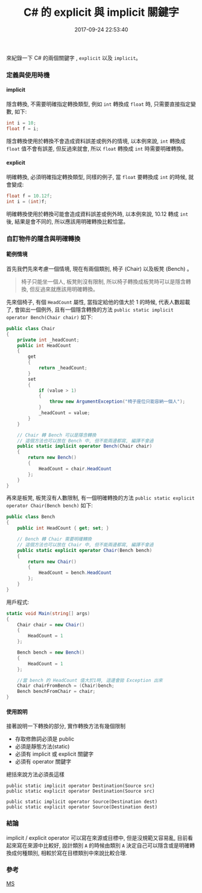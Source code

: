 ﻿---
title: C# 的 explicit 與 implicit 關鍵字
date: 2017-09-24 22:53:40
categories:
- C#
- Language Spec

---

來紀錄一下 C# 的兩個關鍵字 , `explicit` 以及 `implicit`。

<!--more-->

### 定義與使用時機

#### implicit
隱含轉換, 不需要明確指定轉換類型, 例如 `int` 轉換成 `float` 時, 只需要直接指定變數, 如下:  

``` csharp
int i = 10;
float f = i;
```

隱含轉換使用於轉換不會造成資料誤差或例外的情境, 以本例來說, `int` 轉換成 `float` 值不會有誤差, 但反過來就會, 所以 `float` 轉換成 `int` 時需要明確轉換。

#### explicit
明確轉換, 必須明確指定轉換類型, 同樣的例子, 當 `float` 要轉換成 `int` 的時候, 就會變成:  

``` csharp
float f = 10.12f;
int i = (int)f;
```

明確轉換使用於轉換可能會造成資料誤差或例外時, 以本例來說, 10.12 轉成 `int` 後, 結果是會不同的, 所以應該用明確轉換比較恰當。

### 自訂物件的隱含與明確轉換

#### 範例情境

首先我們先來考慮一個情境, 現在有兩個類別, 椅子 (Chair) 以及板凳 (Bench) 。

> 椅子只能坐一個人, 板凳則沒有限制, 所以椅子轉換成板凳時可以是隱含轉換, 但反過來就應該用明確轉換。  

先來個椅子, 有個 `HeadCount` 屬性, 當指定給他的值大於 1 的時候, 代表人數超載了, 會拋出一個例外, 且有一個隱含轉換的方法 `public static implicit operator Bench(Chair chair)` 如下:

``` csharp
public class Chair
{
    private int _headCount;
    public int HeadCount
    {
        get
        {
            return _headCount;
        }
        set
        {
            if (value > 1)
            {
                throw new ArgumentException("椅子座位只能容納一個人");
            }
            _headCount = value;
        }
    }

    // Chair 轉 Bench 可以是隱含轉換
    // 這個方法也可以放在 Bench 中, 但不能兩邊都寫, 編譯不會過
    public static implicit operator Bench(Chair chair)
    {
        return new Bench()
        {
            HeadCount = chair.HeadCount
        };
    }
}
```

再來是板凳, 板凳沒有人數限制, 有一個明確轉換的方法 `public static explicit operator Chair(Bench bench)` 如下:

``` csharp
public class Bench
{
    public int HeadCount { get; set; }

    // Bench 轉 Chair 需要明確轉換
    // 這個方法也可以放在 Chair 中, 但不能兩邊都寫, 編譯不會過
    public static explicit operator Chair(Bench bench)
    {
        return new Chair()
        {
            HeadCount = bench.HeadCount
        };
    }
}
```

用戶程式:
``` csharp
static void Main(string[] args)
{
    Chair chair = new Chair()
    {
        HeadCount = 1
    };

    Bench bench = new Bench()
    {
        HeadCount = 1
    };

    //當 bench 的 HeadCount 值大於1時, 這邊會拋 Exception 出來
    Chair chairFromBench = (Chair)bench;
    Bench benchFromChair = chair;
}
```

#### 使用說明
接著說明一下轉換的部分, 實作轉換方法有幾個限制  
+ 存取修飾詞必須是 public
+ 必須是靜態方法(static)
+ 必須有 implicit 或 explicit 關鍵字
+ 必須有 operator 關鍵字

總括來說方法必須長這樣
```
public static implicit operator Destination(Source src)
public static explicit operator Destination(Source src)

public static implicit operator Source(Destination dest)
public static explicit operator Source(Destination dest)
```

### 結論
implicit / explicit operator 可以寫在來源或目標中, 但是沒規範又容易亂, 目前看起來寫在來源中比較好, 設計類別 `A` 的時候由類別 `A` 決定自己可以隱含或是明確轉換成何種類別, 相較於寫在目標類別中來說比較合理.  

### 參考
[MS](https://docs.microsoft.com/zh-tw/dotnet/csharp/language-reference/keywords/conversion-keywords)  